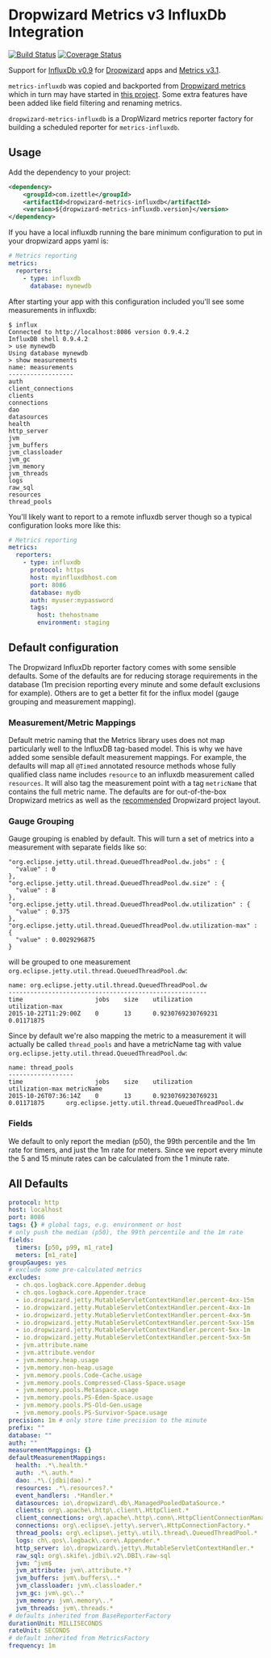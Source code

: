 Dropwizard Metrics v3 InfluxDb Integration
==========================================
[![Build Status](https://travis-ci.org/iZettle/dropwizard-metrics-influxdb.svg?branch=master)](https://travis-ci.org/iZettle/dropwizard-metrics-influxdb)
[![Coverage Status](https://coveralls.io/repos/iZettle/dropwizard-metrics-influxdb/badge.svg?branch=coveralls&service=github)](https://coveralls.io/github/iZettle/dropwizard-metrics-influxdb?branch=coveralls)

Support for
[InfluxDb v0.9](https://influxdb.com/docs/v0.9/introduction/overview.html) for
[Dropwizard](http://www.dropwizard.io/) apps and
[Metrics v3.1](http://metrics.dropwizard.io/3.1.0/).

`metrics-influxdb` was copied and backported from
[Dropwizard metrics](https://github.com/dropwizard/metrics/tree/master/metrics-influxdb/src/main/java/io/dropwizard/metrics/influxdb)
which in turn may have started in
[this project](https://github.com/davidB/metrics-influxdb). Some extra features
have been added like field filtering and renaming metrics.

`dropwizard-metrics-influxdb` is a DropWizard metrics reporter factory for
building a scheduled reporter for `metrics-influxdb`.

## Usage

Add the dependency to your project:
```xml
<dependency>
    <groupId>com.izettle</groupId>
    <artifactId>dropwizard-metrics-influxdb</artifactId>
    <version>${dropwizard-metrics-influxdb.version}</version>
</dependency>
```

If you have a local influxdb running the bare minimum configuration to put in
your dropwizard apps yaml is:

```yaml
# Metrics reporting
metrics:
  reporters:
    - type: influxdb
      database: mynewdb
```

After starting your app with this configuration included you'll see some
measurements in influxdb:

    $ influx
    Connected to http://localhost:8086 version 0.9.4.2
    InfluxDB shell 0.9.4.2
    > use mynewdb
    Using database mynewdb
    > show measurements
    name: measurements
    ------------------
    auth
    client_connections
    clients
    connections
    dao
    datasources
    health
    http_server
    jvm
    jvm_buffers
    jvm_classloader
    jvm_gc
    jvm_memory
    jvm_threads
    logs
    raw_sql
    resources
    thread_pools

You'll likely want to report to a remote influxdb server though so a typical
configuration looks more like this:

```yaml
# Metrics reporting
metrics:
  reporters:
    - type: influxdb
      protocol: https
      host: myinfluxdbhost.com
      port: 8086
      database: mydb
      auth: myuser:mypassword
      tags:
        host: thehostname
        environment: staging
```

## Default configuration

The Dropwizard InfluxDb reporter factory comes with some sensible defaults. Some
of the defaults are for reducing storage requirements in the database (1m
precision reporting every minute and some default exclusions for
example). Others are to get a better fit for the influx model (gauge grouping
and measurement mapping).

### Measurement/Metric Mappings

Default metric naming that the Metrics library uses does not map particularly
well to the InfluxDB tag-based model. This is why we have added some sensible
default measurement mappings. For example, the defaults will map all `@Timed`
annotated resource methods whose fully qualified class name includes `resource`
to an influxdb measurement called `resources`. It will also tag the measurement
point with a tag `metricName` that contains the full metric name. The defaults
are for out-of-the-box Dropwizard metrics as well as the
[recommended](http://www.dropwizard.io/manual/core.html#organizing-your-project)
Dropwizard project layout.

### Gauge Grouping

Gauge grouping is enabled by default. This will turn a set of metrics into a
measurement with separate fields like so:


    "org.eclipse.jetty.util.thread.QueuedThreadPool.dw.jobs" : {
      "value" : 0
    },
    "org.eclipse.jetty.util.thread.QueuedThreadPool.dw.size" : {
      "value" : 8
    },
    "org.eclipse.jetty.util.thread.QueuedThreadPool.dw.utilization" : {
      "value" : 0.375
    },
    "org.eclipse.jetty.util.thread.QueuedThreadPool.dw.utilization-max" : {
      "value" : 0.0029296875
    }

will be grouped to one measurement `org.eclipse.jetty.util.thread.QueuedThreadPool.dw`:

```
name: org.eclipse.jetty.util.thread.QueuedThreadPool.dw
-------------------------------------------------------
time                    jobs    size    utilization             utilization-max
2015-10-22T11:29:00Z    0       13      0.9230769230769231      0.01171875
```

Since by default we're also mapping the metric to a measurement it will actually
be called `thread_pools` and have a metricName tag with value
`org.eclipse.jetty.util.thread.QueuedThreadPool.dw`:

```
name: thread_pools
------------------
time                    jobs    size    utilization             utilization-max metricName
2015-10-26T07:36:14Z    0       13      0.9230769230769231      0.01171875      org.eclipse.jetty.util.thread.QueuedThreadPool.dw
```

### Fields

We default to only report the median (p50), the 99th percentile and the 1m rate
for timers, and just the 1m rate for meters. Since we report every minute the 5
and 15 minute rates can be calculated from the 1 minute rate.

## All Defaults

```yaml
protocol: http
host: localhost
port: 8086
tags: {} # global tags, e.g. environment or host
# only push the median (p50), the 99th percentile and the 1m rate
fields:
  timers: [p50, p99, m1_rate]
  meters: [m1_rate]
groupGauges: yes
# exclude some pre-calculated metrics
excludes:
  - ch.qos.logback.core.Appender.debug
  - ch.qos.logback.core.Appender.trace
  - io.dropwizard.jetty.MutableServletContextHandler.percent-4xx-15m
  - io.dropwizard.jetty.MutableServletContextHandler.percent-4xx-1m
  - io.dropwizard.jetty.MutableServletContextHandler.percent-4xx-5m
  - io.dropwizard.jetty.MutableServletContextHandler.percent-5xx-15m
  - io.dropwizard.jetty.MutableServletContextHandler.percent-5xx-1m
  - io.dropwizard.jetty.MutableServletContextHandler.percent-5xx-5m
  - jvm.attribute.name
  - jvm.attribute.vendor
  - jvm.memory.heap.usage
  - jvm.memory.non-heap.usage
  - jvm.memory.pools.Code-Cache.usage
  - jvm.memory.pools.Compressed-Class-Space.usage
  - jvm.memory.pools.Metaspace.usage
  - jvm.memory.pools.PS-Eden-Space.usage
  - jvm.memory.pools.PS-Old-Gen.usage
  - jvm.memory.pools.PS-Survivor-Space.usage
precision: 1m # only store time precision to the minute
prefix: ""
database: ""
auth: ""
measurementMappings: {}
defaultMeasurementMappings:
  health: .*\.health.*
  auth: .*\.auth.*
  dao: .*\.(jdbi|dao).*
  resources: .*\.resources?.*
  event_handlers: .*Handler.*
  datasources: io\.dropwizard\.db\.ManagedPooledDataSource.*
  clients: org\.apache\.http\.client\.HttpClient.*
  client_connections: org\.apache\.http\.conn\.HttpClientConnectionManager.*
  connections: org\.eclipse\.jetty\.server\.HttpConnectionFactory.*
  thread_pools: org\.eclipse\.jetty\.util\.thread\.QueuedThreadPool.*
  logs: ch\.qos\.logback\.core\.Appender.*
  http_server: io\.dropwizard\.jetty\.MutableServletContextHandler.*
  raw_sql: org\.skife\.jdbi\.v2\.DBI\.raw-sql
  jvm: ^jvm$
  jvm_attribute: jvm\.attribute.*?
  jvm_buffers: jvm\.buffers\..*
  jvm_classloader: jvm\.classloader.*
  jvm_gc: jvm\.gc\..*
  jvm_memory: jvm\.memory\..*
  jvm_threads: jvm\.threads.*
# defaults inherited from BaseReporterFactory
durationUnit: MILLISECONDS
rateUnit: SECONDS
# default inherited from MetricsFactory
frequency: 1m
```
